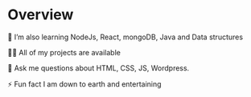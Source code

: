 # Overview

🌱 I’m also learning NodeJs, React, mongoDB, Java and Data structures 

👨‍💻 All of my projects are available

💬 Ask me questions about HTML, CSS, JS, Wordpress.

⚡ Fun fact I am down to earth and entertaining
